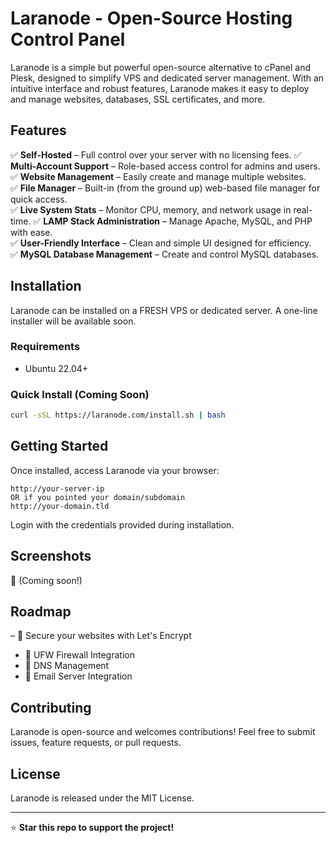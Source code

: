 # Laranode - Open-Source Hosting Control Panel

Laranode is a simple but powerful open-source alternative to cPanel and Plesk, designed to simplify VPS and dedicated server management. With an intuitive interface and robust features, Laranode makes it easy to deploy and manage websites, databases, SSL certificates, and more.

## Features

✅ **Self-Hosted** – Full control over your server with no licensing fees.
✅ **Multi-Account Support** – Role-based access control for admins and users.  
✅ **Website Management** – Easily create and manage multiple websites.  
✅ **File Manager** – Built-in (from the ground up) web-based file manager for quick access.  
✅ **Live System Stats** – Monitor CPU, memory, and network usage in real-time. 
✅ **LAMP Stack Administration** – Manage Apache, MySQL, and PHP with ease.  
✅ **User-Friendly Interface** – Clean and simple UI designed for efficiency.  
✅ **MySQL Database Management** – Create and control MySQL databases.  

## Installation

Laranode can be installed on a FRESH VPS or dedicated server. A one-line installer will be available soon.

### Requirements
- Ubuntu 22.04+

### Quick Install (Coming Soon)
```bash
curl -sSL https://laranode.com/install.sh | bash
```

## Getting Started
Once installed, access Laranode via your browser:
```
http://your-server-ip
OR if you pointed your domain/subdomain
http://your-domain.tld
```
Login with the credentials provided during installation.

## Screenshots
🚀 (Coming soon!)

## Roadmap
– 🔹 Secure your websites with Let's Encrypt
- 🔹 UFW Firewall Integration
- 🔹 DNS Management
- 🔹 Email Server Integration

## Contributing
Laranode is open-source and welcomes contributions! Feel free to submit issues, feature requests, or pull requests.

## License
Laranode is released under the MIT License.

---

⭐ **Star this repo to support the project!**
